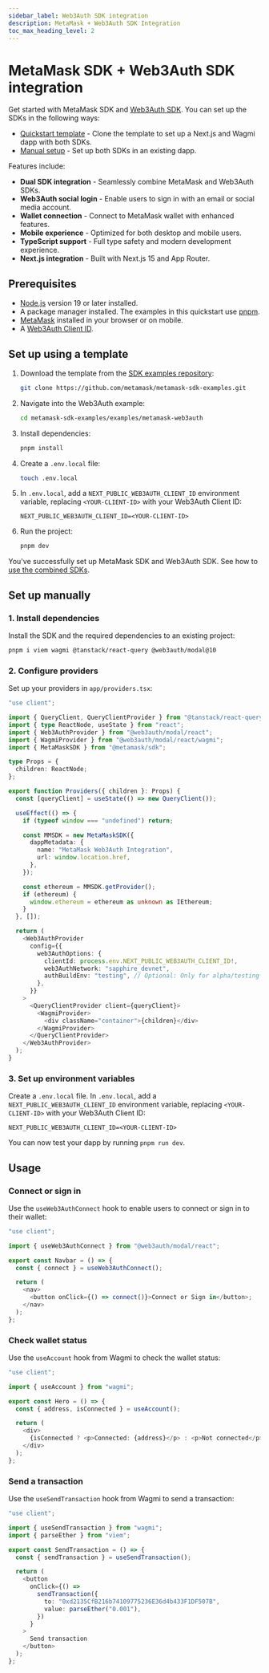 ```yaml
---
sidebar_label: Web3Auth SDK integration
description: MetaMask + Web3Auth SDK Integration
toc_max_heading_level: 2
---
```


# MetaMask SDK + Web3Auth SDK integration

Get started with MetaMask SDK and [Web3Auth SDK](https://web3auth.io/docs/).
You can set up the SDKs in the following ways:

- [Quickstart template](#set-up-using-a-template) - Clone the template to set up a Next.js and Wagmi dapp with both SDKs.
- [Manual setup](#set-up-manually) - Set up both SDKs in an existing dapp.

Features include:

- **Dual SDK integration** - Seamlessly combine MetaMask and Web3Auth SDKs.
- **Web3Auth social login** - Enable users to sign in with an email or social media account.
- **Wallet connection** - Connect to MetaMask wallet with enhanced features.
- **Mobile experience** - Optimized for both desktop and mobile users.
- **TypeScript support** - Full type safety and modern development experience.
- **Next.js integration** - Built with Next.js 15 and App Router.

## Prerequisites

- [Node.js](https://nodejs.org/) version 19 or later installed.
- A package manager installed.
  The examples in this quickstart use [pnpm](https://pnpm.io/installation).
- [MetaMask](https://metamask.io/) installed in your browser or on mobile.
- A [Web3Auth Client ID](https://web3auth.io/docs/dashboard-setup/projects-and-analytics#client-id).

## Set up using a template

1. Download the template from the
    <a href="https://github.com/metamask/metamask-sdk-examples" target="_blank">SDK examples repository</a>:

    ```bash
    git clone https://github.com/metamask/metamask-sdk-examples.git
    ```

2. Navigate into the Web3Auth example:

    ```bash
    cd metamask-sdk-examples/examples/metamask-web3auth
    ```

3. Install dependencies:

    ```bash
    pnpm install
    ```

4. Create a `.env.local` file:

    ```bash
    touch .env.local
    ```

5. In `.env.local`, add a `NEXT_PUBLIC_WEB3AUTH_CLIENT_ID` environment variable, replacing `<YOUR-CLIENT-ID>` with your Web3Auth Client ID:

    ```text title=".env.local"
    NEXT_PUBLIC_WEB3AUTH_CLIENT_ID=<YOUR-CLIENT-ID>
    ```

6. Run the project:

    ```bash
    pnpm dev
    ```

You've successfully set up MetaMask SDK and Web3Auth SDK.
See how to [use the combined SDKs](#usage).

## Set up manually

### 1. Install dependencies

Install the SDK and the required dependencies to an existing project:

```bash
pnpm i viem wagmi @tanstack/react-query @web3auth/modal@10
```

### 2. Configure providers

Set up your providers in `app/providers.tsx`:

```typescript title="providers.tsx"
"use client";

import { QueryClient, QueryClientProvider } from "@tanstack/react-query";
import { type ReactNode, useState } from "react";
import { Web3AuthProvider } from "@web3auth/modal/react";
import { WagmiProvider } from "@web3auth/modal/react/wagmi";
import { MetaMaskSDK } from "@metamask/sdk";

type Props = {
  children: ReactNode;
};

export function Providers({ children }: Props) {
  const [queryClient] = useState(() => new QueryClient());

  useEffect(() => {
    if (typeof window === "undefined") return;

    const MMSDK = new MetaMaskSDK({
      dappMetadata: {
        name: "MetaMask Web3Auth Integration",
        url: window.location.href,
      },
    });

    const ethereum = MMSDK.getProvider();
    if (ethereum) {
      window.ethereum = ethereum as unknown as IEthereum;
    }
  }, []);

  return (
    <Web3AuthProvider
      config={{
        web3AuthOptions: {
          clientId: process.env.NEXT_PUBLIC_WEB3AUTH_CLIENT_ID!,
          web3AuthNetwork: "sapphire_devnet",
          authBuildEnv: "testing", // Optional: Only for alpha/testing
        },
      }}
    >
      <QueryClientProvider client={queryClient}>
        <WagmiProvider>
          <div className="container">{children}</div>
        </WagmiProvider>
      </QueryClientProvider>
    </Web3AuthProvider>
  );
}
```

### 3. Set up environment variables

Create a `.env.local` file.
In `.env.local`, add a `NEXT_PUBLIC_WEB3AUTH_CLIENT_ID` environment variable, replacing `<YOUR-CLIENT-ID>` with your Web3Auth Client ID:

```text title=".env.local"
NEXT_PUBLIC_WEB3AUTH_CLIENT_ID=<YOUR-CLIENT-ID>
```

You can now test your dapp by running `pnpm run dev`.

## Usage

### Connect or sign in

Use the `useWeb3AuthConnect` hook to enable users to connect or sign in to their wallet:

```typescript
"use client";

import { useWeb3AuthConnect } from "@web3auth/modal/react";

export const Navbar = () => {
  const { connect } = useWeb3AuthConnect();

  return (
    <nav>
      <button onClick={() => connect()}>Connect or Sign in</button>;
    </nav>
  );
};
```

### Check wallet status

Use the `useAccount` hook from Wagmi to check the wallet status:

```typescript
"use client";

import { useAccount } from "wagmi";

export const Hero = () => {
  const { address, isConnected } = useAccount();

  return (
    <div>
      {isConnected ? <p>Connected: {address}</p> : <p>Not connected</p>}
    </div>
  );
};
```

### Send a transaction

Use the `useSendTransaction` hook from Wagmi to send a transaction:

```typescript
"use client";

import { useSendTransaction } from "wagmi";
import { parseEther } from "viem";

export const SendTransaction = () => {
  const { sendTransaction } = useSendTransaction();

  return (
    <button
      onClick={() =>
        sendTransaction({
          to: "0xd2135CfB216b74109775236E36d4b433F1DF507B",
          value: parseEther("0.001"),
        })
      }
    >
      Send transaction
    </button>
  );
};
```
